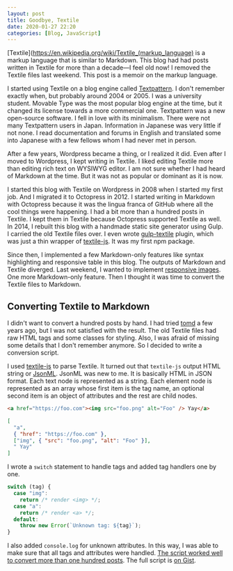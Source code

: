 ```yaml
---
layout: post
title: Goodbye, Textile
date: 2020-01-27 22:20
categories: [Blog, JavaScript]
---
```


[Textile](https://en.wikipedia.org/wiki/Textile_(markup_language) is a markup language that is similar to Markdown. This blog had had posts written in Textile for more than a decade—I feel old now! I removed the Textile files last weekend. This post is a memoir on the markup language.

I started using Textile on a blog engine called [Textpattern](https://en.wikipedia.org/wiki/Textpattern). I don't remember exactly when, but probably around 2004 or 2005. I was a university student. Movable Type was the most popular blog engine at the time, but it changed its license towards a more commercial one. Textpattern was a new open-source software. I fell in love with its minimalism. There were not many Textpattern users in Japan. Information in Japanese was very little if not none. I read documentation and forums in English and translated some into Japanese with a few fellows whom I had never met in person.

After a few years, Wordpress became a thing, or I realized it did. Even after I moved to Wordpress, I kept writing in Textile. I liked editing Textile more than editing rich text on WYSIWYG editor. I am not sure whether I had heard of Markdown at the time. But it was not as popular or dominant as it is now.

I started this blog with Textile on Wordpress in 2008 when I started my first job. And I migrated it to Octopress in 2012. I started writing in Markdown with Octopress because it was the lingua franca of GitHub where all the cool things were happening. I had a bit more than a hundred posts in Textile. I kept them in Textile because Octopress supported Textile as well. In 2014, I rebuilt this blog with a handmade static site generator using Gulp. I carried the old Textile files over. I even wrote [gulp-textile](https://github.com/shuhei/gulp-textile) plugin, which was just a thin wrapper of [textile-js](https://github.com/borgar/textile-js). It was my first npm package.

Since then, I implemented a few Markdown-only features like syntax highlighting and responsive table in this blog. The outputs of Markdown and Textile diverged. Last weekend, I wanted to implement [responsive images](https://shuheikagawa.com/blog/2020/01/26/responsive-images-with-a-static-site-generator/). One more Markdown-only feature. Then I thought it was time to convert the Textile files to Markdown.

## Converting Textile to Markdown

I didn't want to convert a hundred posts by hand. I had tried [tomd](https://github.blog/2016-03-01-upgrading-your-textile-posts-to-markdown/) a few years ago, but I was not satisfied with the result. The old Textile files had raw HTML tags and some classes for styling. Also, I was afraid of missing some details that I don't remember anymore. So I decided to write a conversion script.

I used [textile-js](https://github.com/borgar/textile-js) to parse Textile. It turned out that `textile-js` output HTML string or [JsonML](http://www.jsonml.org/). JsonML was new to me. It is basically HTML in JSON format. Each text node is represented as a string. Each element node is represented as an array whose first item is the tag name, an optional second item is an object of attributes and the rest are child nodes.

```html
<a href="https://foo.com"><img src="foo.png" alt="Foo" /> Yay</a>
```

```json
[
  "a",
  { "href": "https://foo.com" },
  ["img", { "src": "foo.png", "alt": "Foo" }],
  " Yay"
]
```

I wrote a `switch` statement to handle tags and added tag handlers one by one.

```js
switch (tag) {
  case "img":
    return /* render <img> */;
  case "a":
    return /* render <a> */;
  default:
    throw new Error(`Unknown tag: ${tag}`);
}
```

I also added `console.log` for unknown attributes. In this way, I was able to make sure that all tags and attributes were handled. [The script worked well to convert more than one hundred posts](https://github.com/shuhei/shuhei.github.com/pull/44). The full script is [on Gist](https://gist.github.com/shuhei/b622af9559d859d386edbfe43f171d72).
